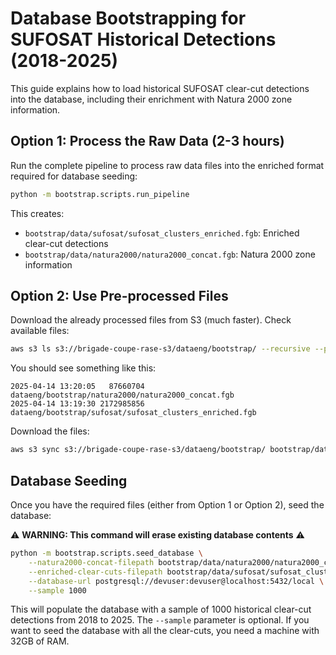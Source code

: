 # Database Bootstrapping for SUFOSAT Historical Detections (2018-2025)

This guide explains how to load historical SUFOSAT clear-cut detections into the database, including their enrichment with Natura 2000 zone information.

## Option 1: Process the Raw Data (2-3 hours)

Run the complete pipeline to process raw data files into the enriched format required for database seeding:

```bash
python -m bootstrap.scripts.run_pipeline
```

This creates:

- `bootstrap/data/sufosat/sufosat_clusters_enriched.fgb`: Enriched clear-cut detections
- `bootstrap/data/natura2000/natura2000_concat.fgb`: Natura 2000 zone information

## Option 2: Use Pre-processed Files

Download the already processed files from S3 (much faster).
Check available files:

```bash
aws s3 ls s3://brigade-coupe-rase-s3/dataeng/bootstrap/ --recursive --profile d4g-s13-brigade-coupes-rases
```

You should see something like this:

```
2025-04-14 13:20:05   87660704 dataeng/bootstrap/natura2000/natura2000_concat.fgb
2025-04-14 13:19:30 2172985856 dataeng/bootstrap/sufosat/sufosat_clusters_enriched.fgb
```

Download the files:

```bash
aws s3 sync s3://brigade-coupe-rase-s3/dataeng/bootstrap/ bootstrap/data/ --exact-timestamps --profile d4g-s13-brigade-coupes-rases
```

## Database Seeding

Once you have the required files (either from Option 1 or Option 2), seed the database:

⚠️ **WARNING: This command will erase existing database contents** ⚠️

```bash
python -m bootstrap.scripts.seed_database \
    --natura2000-concat-filepath bootstrap/data/natura2000/natura2000_concat.fgb \
    --enriched-clear-cuts-filepath bootstrap/data/sufosat/sufosat_clusters_enriched.fgb \
    --database-url postgresql://devuser:devuser@localhost:5432/local \
    --sample 1000
```

This will populate the database with a sample of 1000 historical clear-cut detections from 2018 to 2025.
The `--sample` parameter is optional.
If you want to seed the database with all the clear-cuts, you need a machine with 32GB of RAM.
